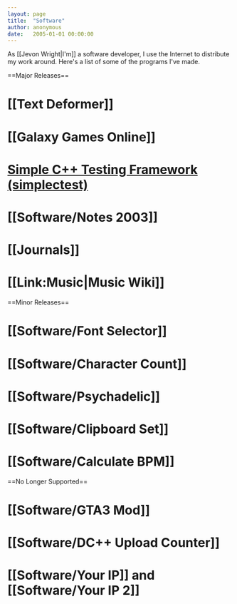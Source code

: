 ```yaml
---
layout: page
title:  "Software"
author: anonymous
date:   2005-01-01 00:00:00
---
```


As [[Jevon Wright|I'm]] a software developer, I use the Internet to distribute my work around. Here's a list of some of the programs I've made.

==Major Releases==
# [[Text Deformer]]
# [[Galaxy Games Online]]
# <a href="http://simplectest.sf.net">Simple C++ Testing Framework (simplectest)</a>
# [[Software/Notes 2003]]
# [[Journals]]
# [[Link:Music|Music Wiki]]

==Minor Releases==
# [[Software/Font Selector]]
# [[Software/Character Count]]
# [[Software/Psychadelic]]
# [[Software/Clipboard Set]]
# [[Software/Calculate BPM]]

==No Longer Supported==
# [[Software/GTA3 Mod]]
# [[Software/DC++ Upload Counter]]
# [[Software/Your IP]] and [[Software/Your IP 2]]
